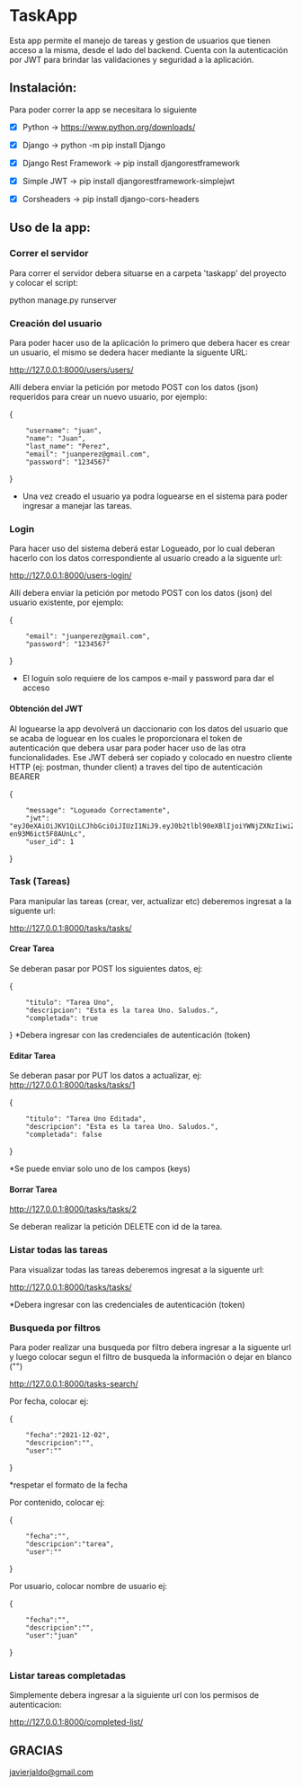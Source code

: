 
# TaskApp

Esta app permite el manejo de tareas y gestion de usuarios que tienen acceso a la misma, desde el lado del backend. 
Cuenta con la autenticación por JWT para brindar las validaciones y seguridad a la aplicación.



## Instalación:

Para poder correr la app se necesitara lo siguiente

- [x] Python -> https://www.python.org/downloads/
- [x] Django -> python -m pip install Django
- [x] Django Rest Framework -> pip install djangorestframework
- [x] Simple JWT -> pip install djangorestframework-simplejwt
- [x] Corsheaders -> pip install django-cors-headers


## Uso de la app:
   
### Correr el servidor
   
Para correr el servidor debera situarse en a carpeta 'taskapp' del proyecto y colocar el script:
   
python manage.py runserver
   
### Creación del usuario

Para poder hacer uso de la aplicación lo primero que debera hacer es crear un usuario, el mismo se dedera hacer mediante la siguente URL:
   
http://127.0.0.1:8000/users/users/
   
Allí debera enviar la petición por metodo POST con los datos (json) requeridos para crear un nuevo usuario, por ejemplo:
   
{
  
        "username": "juan",
        "name": "Juan",
        "last_name": "Perez",
        "email": "juanperez@gmail.com",
        "password": "1234567"
  
}
   
- Una vez creado el usuario ya podra loguearse en el sistema para poder ingresar a manejar las tareas.
   
 ### Login 
   
Para hacer uso del sistema deberá estar Logueado, por lo cual deberan hacerlo con los datos correspondiente al usuario creado a la siguente url:
   
http://127.0.0.1:8000/users-login/
   
   
Allí debera enviar la petición por metodo POST con los datos (json) del usuario existente, por ejemplo:
   
{
   
        "email": "juanperez@gmail.com",
        "password": "1234567"
}
   
* El loguin solo requiere de los campos e-mail y password para dar el acceso
   
#### Obtención del JWT

Al loguearse la app devolverá un daccionario con los datos del usuario que se acaba de loguear en los cuales le proporcionara el token de autenticación que debera usar para poder hacer uso de las otra funcionalidades. Ese JWT deberá ser copiado y colocado en nuestro cliente HTTP (ej: postman, thunder client) a traves del tipo de autenticación BEARER

{
   
        "message": "Logueado Correctamente",
        "jwt": "eyJ0eXAiOiJKV1QiLCJhbGciOiJIUzI1NiJ9.eyJ0b2tlbl90eXBlIjoiYWNjZXNzIiwiZXhwIjoxNjM4NDc2NTI3LCJqdGkiOiI5NWE2MzNjZDkyMTA0NDBjOTlkMDM1YjFhYjkwMzEzYiIsInVzZXJfaWQiOjF9.MT6VrRI28SzVt8Y88mwGLyQ4C-en93M6ict5F8AUnLc",
        "user_id": 1
        
}

### Task (Tareas)

Para manipular las tareas (crear, ver, actualizar etc) deberemos ingresat a la siguente url:
  
http://127.0.0.1:8000/tasks/tasks/
  
#### Crear Tarea
  
Se deberan pasar por POST los siguientes datos, ej:

{

        "titulo": "Tarea Uno",
        "descripcion": "Esta es la tarea Uno. Saludos.",
        "completada": true
     
}
*Debera ingresar con las credenciales de autenticación (token)
  
#### Editar Tarea

Se deberan pasar por PUT los datos a actualizar, ej:
http://127.0.0.1:8000/tasks/tasks/1

{

        "titulo": "Tarea Uno Editada",
        "descripcion": "Esta es la tarea Uno. Saludos.",
        "completada": false
     
}

*Se puede enviar solo uno de los campos (keys)

#### Borrar Tarea

http://127.0.0.1:8000/tasks/tasks/2

Se deberan realizar la petición DELETE con id de la tarea.


### Listar todas las tareas

Para visualizar todas las tareas deberemos ingresat a la siguente url:
  
http://127.0.0.1:8000/tasks/tasks/

*Debera ingresar con las credenciales de autenticación (token)

### Busqueda por filtros

Para poder realizar una busqueda por filtro debera ingresar a la siguente url y luego colocar segun el filtro de busqueda la información o dejar en blanco ("")

http://127.0.0.1:8000/tasks-search/

Por fecha, colocar ej:

{
   
        "fecha":"2021-12-02",
        "descripcion":"",
        "user":""
        
}

*respetar el formato de la fecha

Por contenido, colocar ej:

{

        "fecha":"",
        "descripcion":"tarea",
        "user":""
        
}

Por usuario, colocar nombre de usuario ej:

{

        "fecha":"",
        "descripcion":"",
        "user":"juan"
        
}

### Listar tareas completadas

Simplemente debera ingresar a la siguiente url con los permisos de autenticacion:

http://127.0.0.1:8000/completed-list/


## GRACIAS
javierjaldo@gmail.com




  

  
  


